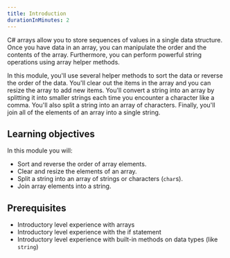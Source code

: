 ```yaml
---
title: Introduction
durationInMinutes: 2
---
```


C# arrays allow you to store sequences of values in a single data structure. Once you have data in an array, you can manipulate the order and the contents of the array. Furthermore, you can perform powerful string operations using array helper methods.

In this module, you'll use several helper methods to sort the data or reverse the order of the data. You'll clear out the items in the array and you can resize the array to add new items. You'll convert a string into an array by splitting it into smaller strings each time you encounter a character like a comma. You'll also split a string into an array of characters. Finally, you'll join all of the elements of an array into a single string.

## Learning objectives

In this module you will:

- Sort and reverse the order of array elements.
- Clear and resize the elements of an array.
- Split a string into an array of strings or characters (`char`s).
- Join array elements into a string.

## Prerequisites

- Introductory level experience with arrays
- Introductory level experience with the if statement
- Introductory level experience with built-in methods on data types (like `string`)
